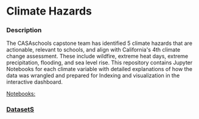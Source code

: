 # Climate Hazards

### Description
The CASAschools capstone team has identified 5 climate hazards that are actionable, relevant to schools, and align with California's 4th climate change assessment. These include wildfire, extreme heat days, extreme precipitation, flooding, and sea level rise. This repository contains Jupyter Notebooks for each climate variable with detailed explanations of how the data was wrangled and prepared for Indexing and visualization in the interactive dashboard. 

<u>Notebooks:<u>

### DatasetS

